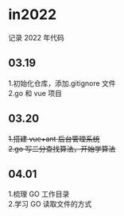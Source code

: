 # in2022

记录 2022 年代码

## 03.19

1.初始化仓库，添加.gitignore 文件  
2.go 和 vue 项目

## 03.20

~~1.搭建 vue+ant 后台管理系统~~  
~~2.go 写二分查找算法，开始学算法~~

## 04.01

1.梳理 GO 工作目录  
2.学习 GO 读取文件的方式
